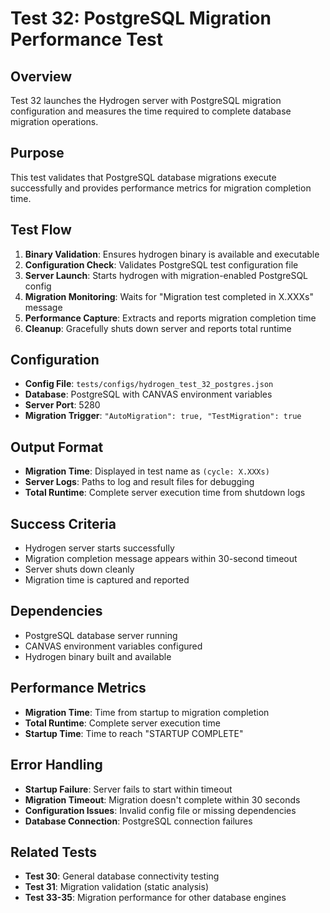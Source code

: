 # Test 32: PostgreSQL Migration Performance Test

## Overview

Test 32 launches the Hydrogen server with PostgreSQL migration configuration and measures the time required to complete database migration operations.

## Purpose

This test validates that PostgreSQL database migrations execute successfully and provides performance metrics for migration completion time.

## Test Flow

1. **Binary Validation**: Ensures hydrogen binary is available and executable
2. **Configuration Check**: Validates PostgreSQL test configuration file
3. **Server Launch**: Starts hydrogen with migration-enabled PostgreSQL config
4. **Migration Monitoring**: Waits for "Migration test completed in X.XXXs" message
5. **Performance Capture**: Extracts and reports migration completion time
6. **Cleanup**: Gracefully shuts down server and reports total runtime

## Configuration

- **Config File**: `tests/configs/hydrogen_test_32_postgres.json`
- **Database**: PostgreSQL with CANVAS environment variables
- **Server Port**: 5280
- **Migration Trigger**: `"AutoMigration": true, "TestMigration": true`

## Output Format

- **Migration Time**: Displayed in test name as `(cycle: X.XXXs)`
- **Server Logs**: Paths to log and result files for debugging
- **Total Runtime**: Complete server execution time from shutdown logs

## Success Criteria

- Hydrogen server starts successfully
- Migration completion message appears within 30-second timeout
- Server shuts down cleanly
- Migration time is captured and reported

## Dependencies

- PostgreSQL database server running
- CANVAS environment variables configured
- Hydrogen binary built and available

## Performance Metrics

- **Migration Time**: Time from startup to migration completion
- **Total Runtime**: Complete server execution time
- **Startup Time**: Time to reach "STARTUP COMPLETE"

## Error Handling

- **Startup Failure**: Server fails to start within timeout
- **Migration Timeout**: Migration doesn't complete within 30 seconds
- **Configuration Issues**: Invalid config file or missing dependencies
- **Database Connection**: PostgreSQL connection failures

## Related Tests

- **Test 30**: General database connectivity testing
- **Test 31**: Migration validation (static analysis)
- **Test 33-35**: Migration performance for other database engines